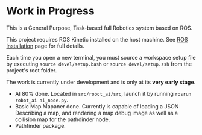 # Work in Progress

This is a General Purpose, Task-based full Robotics system based on ROS.

This project requires ROS Kinetic installed on the host machine. 
See [ROS Installation](http://wiki.ros.org/ROS/Installation) page for full details.

Each time you open a new terminal, you must source a workspace setup file by executing `source devel/setup.bash` or `source devel/setup.zsh` from the project's root folder.

The work is currently under development and is only at its **very early stage**.
- AI 80% done. Located in `src/robot_ai/src`, launch it by running `rosrun robot_ai ai_node.py`.
- Basic Map Mapaner done. Currently is capable of loading a JSON Describing a map, and rendering a map debug image as well as a collision map for the pathdinder node.
- Pathfinder package.

